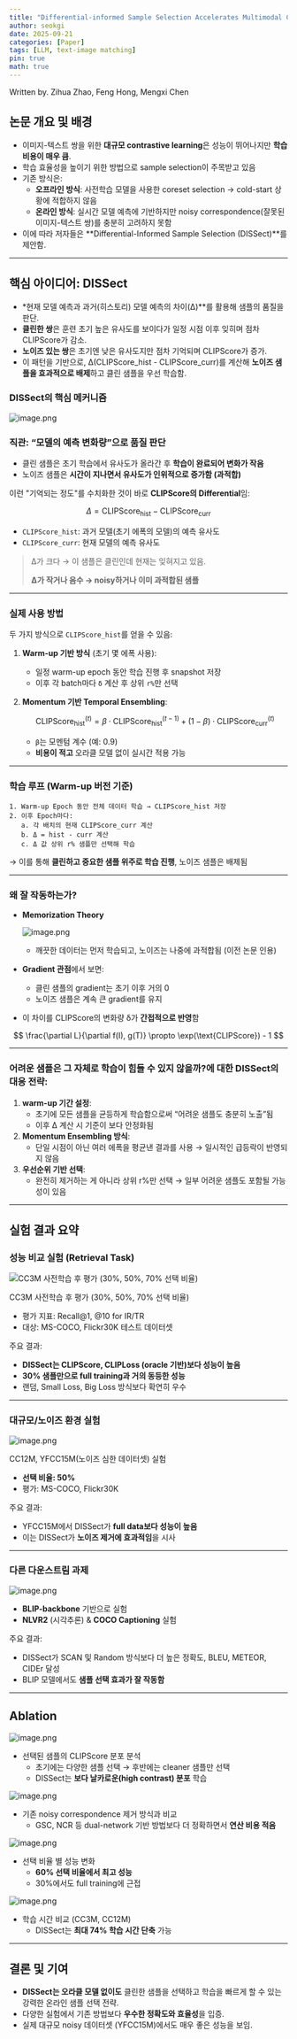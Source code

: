 ```yaml
---
title: "Differential-informed Sample Selection Accelerates Multimodal Contrastive Learning"
author: seokgi
date: 2025-09-21
categories: [Paper]
tags: [LLM, text-image matching]
pin: true
math: true
---
```

Written by. Zihua Zhao, Feng Hong, Mengxi Chen

## 논문 개요 및 배경

- 이미지-텍스트 쌍을 위한 **대규모 contrastive learning**은 성능이 뛰어나지만 **학습 비용이 매우 큼**.
- 학습 효율성을 높이기 위한 방법으로 sample selection이 주목받고 있음
- 기존 방식은:
    - **오프라인 방식**: 사전학습 모델을 사용한 coreset selection → cold-start 상황에 적합하지 않음
    - **온라인 방식**: 실시간 모델 예측에 기반하지만 noisy correspondence(잘못된 이미지-텍스트 쌍)를 충분히 고려하지 못함
- 이에 따라 저자들은 **Differential-Informed Sample Selection (DISSect)**를 제안함.

---

## 핵심 아이디어: DISSect

- *현재 모델 예측과 과거(히스토리) 모델 예측의 차이(Δ)**를 활용해 샘플의 품질을 판단.
- **클린한 쌍**은 훈련 초기 높은 유사도를 보이다가 일정 시점 이후 잊히며 점차 CLIPScore가 감소.
- **노이즈 있는 쌍**은 초기엔 낮은 유사도지만 점차 기억되며 CLIPScore가 증가.
- 이 패턴을 기반으로, Δ(CLIPScore_hist - CLIPScore_curr)를 계산해 **노이즈 샘플을 효과적으로 배제**하고 클린 샘플을 우선 학습함.

### DISSect의 핵심 메커니즘

![image.png](https://seokilee0412.github.io/assets/img/Differential/image.png)

### 직관: “모델의 예측 변화량”으로 품질 판단

- 클린 샘플은 초기 학습에서 유사도가 올라간 후 **학습이 완료되어 변화가 작음**
- 노이즈 샘플은 **시간이 지나면서 유사도가 인위적으로 증가함 (과적합)**

이런 "기억되는 정도"를 수치화한 것이 바로 **CLIPScore의 Differential**임:

$$
\Delta = \text{CLIPScore}_{\text{hist}} - \text{CLIPScore}_{\text{curr}}
$$

- `CLIPScore_hist`: 과거 모델(초기 에폭의 모델)의 예측 유사도
- `CLIPScore_curr`: 현재 모델의 예측 유사도

> Δ가 크다 → 이 샘플은 클린인데 현재는 잊혀지고 있음.
> 
> 
> **Δ가 작거나 음수 → noisy하거나 이미 과적합된 샘플**
> 

---

### 실제 사용 방법

두 가지 방식으로 `CLIPScore_hist`를 얻을 수 있음:

1. **Warm-up 기반 방식** (초기 몇 에폭 사용):
    - 일정 warm-up epoch 동안 학습 진행 후 snapshot 저장
    - 이후 각 batch마다 `δ` 계산 후 상위 `r%`만 선택
2. **Momentum 기반 Temporal Ensembling**:
    
    $$
    \text{CLIPScore}_{\text{hist}}^{(t)} = \beta \cdot \text{CLIPScore}_{\text{hist}}^{(t-1)} + (1 - \beta) \cdot \text{CLIPScore}_{\text{curr}}^{(t)}
    $$
    
    - `β`는 모멘텀 계수 (예: 0.9)
    - **비용이 적고** 오라클 모델 없이 실시간 적용 가능

---

### 학습 루프 (Warm-up 버전 기준)

```
1. Warm-up Epoch 동안 전체 데이터 학습 → CLIPScore_hist 저장
2. 이후 Epoch마다:
   a. 각 배치의 현재 CLIPScore_curr 계산
   b. Δ = hist - curr 계산
   c. Δ 값 상위 r% 샘플만 선택해 학습

```

→ 이를 통해 **클린하고 중요한 샘플 위주로 학습 진행**, 노이즈 샘플은 배제됨

---

### 왜 잘 작동하는가?

- **Memorization Theory**
    
    ![image.png](https://seokilee0412.github.io/assets/img/Differential/image1.png)
    
    - 깨끗한 데이터는 먼저 학습되고, 노이즈는 나중에 과적합됨 (이전 논문 인용)
- **Gradient 관점**에서 보면:
    - 클린 샘플의 gradient는 초기 이후 거의 0
    - 노이즈 샘플은 계속 큰 gradient를 유지
- 이 차이를 CLIPScore의 변화량 δ가 **간접적으로 반영**함

$$
\frac{\partial L}{\partial f(I), g(T)} \propto \exp(\text{CLIPScore}) - 1
$$

---

### 어려운 샘플은 그 자체로 학습이 힘들 수 있지 않을까?에 대한 DISSect의 대응 전략:

1. **warm-up 기간 설정**:
    - 초기에 모든 샘플을 균등하게 학습함으로써 “어려운 샘플도 충분히 노출”됨
    - 이후 Δ 계산 시 기준이 보다 안정화됨
2. **Momentum Ensembling 방식**:
    - 단일 시점이 아닌 여러 에폭을 평균낸 결과를 사용 → 일시적인 급등락이 반영되지 않음
3. **우선순위 기반 선택**:
    - 완전히 제거하는 게 아니라 상위 r%만 선택 → 일부 어려운 샘플도 포함될 가능성이 있음

---

## 실험 결과 요약

### 성능 비교 실험 (Retrieval Task)

![CC3M 사전학습 후 평가 (30%, 50%, 70% 선택 비율)](https://seokilee0412.github.io/assets/img/Differential/oimage.png)

CC3M 사전학습 후 평가 (30%, 50%, 70% 선택 비율)

- 평가 지표: Recall@1, @10 for IR/TR
- 대상: MS-COCO, Flickr30K 테스트 데이터셋

주요 결과:

- **DISSect는 CLIPScore, CLIPLoss (oracle 기반)보다 성능이 높음**
- **30% 샘플만으로 full training과 거의 동등한 성능**
- 랜덤, Small Loss, Big Loss 방식보다 확연히 우수

---

### 대규모/노이즈 환경 실험

![image.png](https://seokilee0412.github.io/assets/img/Differential/image2.png)

CC12M, YFCC15M(노이즈 심한 데이터셋) 실험

- **선택 비율: 50%**
- 평가: MS-COCO, Flickr30K

주요 결과:

- YFCC15M에서 DISSect가 **full data보다 성능이 높음**
- 이는 DISSect가 **노이즈 제거에 효과적임**을 시사

---

### 다른 다운스트림 과제

![image.png](https://seokilee0412.github.io/assets/img/Differential/image3.png)

- **BLIP-backbone** 기반으로 실험
- **NLVR2** (시각추론) & **COCO Captioning** 실험

주요 결과:

- DISSect가 SCAN 및 Random 방식보다 더 높은 정확도, BLEU, METEOR, CIDEr 달성
- BLIP 모델에서도 **샘플 선택 효과가 잘 작동함**

---

## Ablation

![image.png](https://seokilee0412.github.io/assets/img/Differential/image4.png)

- 선택된 샘플의 CLIPScore 분포 분석
    - 초기에는 다양한 샘플 선택 → 후반에는 cleaner 샘플만 선택
    - DISSect는 **보다 날카로운(high contrast) 분포** 학습

![image.png](https://seokilee0412.github.io/assets/img/Differential/image5.png)

- 기존 noisy correspondence 제거 방식과 비교
    - GSC, NCR 등 dual-network 기반 방법보다 더 정확하면서 **연산 비용 적음**

![image.png](https://seokilee0412.github.io/assets/img/Differential/image6.png)

- 선택 비율 별 성능 변화
    - **60% 선택 비율에서 최고 성능**
    - 30%에서도 full training에 근접

![image.png](https://seokilee0412.github.io/assets/img/Differential/image7.png)

- 학습 시간 비교 (CC3M, CC12M)
    - DISSect는 **최대 74% 학습 시간 단축** 가능

---

## 결론 및 기여

- **DISSect는 오라클 모델 없이도** 클린한 샘플을 선택하고 학습을 빠르게 할 수 있는 강력한 온라인 샘플 선택 전략.
- 다양한 실험에서 기존 방법보다 **우수한 정확도와 효율성**을 입증.
- 실제 대규모 noisy 데이터셋 (YFCC15M)에서도 매우 좋은 성능을 보임.